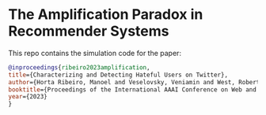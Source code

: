 # The Amplification Paradox in Recommender Systems
This repo contains the simulation code for the paper:

~~~bibtex
@inproceedings{ribeiro2023amplification,
title={Characterizing and Detecting Hateful Users on Twitter},
author={Horta Ribeiro, Manoel and Veselovsky, Veniamin and West, Robert},
booktitle={Proceedings of the International AAAI Conference on Web and Social Media},
year={2023}
}
~~~